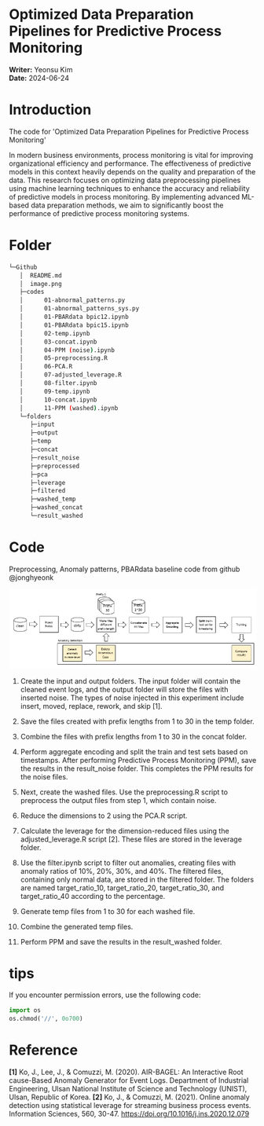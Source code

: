 # Optimized Data Preparation Pipelines for Predictive Process Monitoring

**Writer:** Yeonsu Kim  
**Date:** 2024-06-24

# Introduction
The code for 'Optimized Data Preparation Pipelines for Predictive Process Monitoring'

In modern business environments, process monitoring is vital for improving organizational efficiency and performance. The effectiveness of predictive models in this context heavily depends on the quality and preparation of the data. This research focuses on optimizing data preprocessing pipelines using machine learning techniques to enhance the accuracy and reliability of predictive models in process monitoring. By implementing advanced ML-based data preparation methods, we aim to significantly boost the performance of predictive process monitoring systems.

# Folder

```bash
└─Github
   │  README.md
   │  image.png
   ├─codes
   │      01-abnormal_patterns.py
   │      01-abnormal_patterns_sys.py
   │      01-PBARdata bpic12.ipynb
   │      01-PBARdata bpic15.ipynb
   │      02-temp.ipynb
   │      03-concat.ipynb
   │      04-PPM (noise).ipynb
   │      05-preprocessing.R
   │      06-PCA.R
   │      07-adjusted_leverage.R
   │      08-filter.ipynb
   │      09-temp.ipynb
   │      10-concat.ipynb
   │      11-PPM (washed).ipynb
   └─folders
      ├─input
      ├─output
      ├─temp
      ├─concat
      ├─result_noise
      ├─preprocessed
      ├─pca
      ├─leverage
      ├─filtered
      ├─washed_temp
      ├─washed_concat
      └─result_washed
```

# Code
Preprocessing, Anomaly patterns, PBARdata baseline code from github @jonghyeonk

![alt text](image.png)

1. Create the input and output folders. The input folder will contain the cleaned event logs, and the output folder will store the files with inserted noise. The types of noise injected in this experiment include insert, moved, replace, rework, and skip [1].

2. Save the files created with prefix lengths from 1 to 30 in the temp folder.

3. Combine the files with prefix lengths from 1 to 30 in the concat folder.

4. Perform aggregate encoding and split the train and test sets based on timestamps. After performing Predictive Process Monitoring (PPM), save the results in the result_noise folder. This completes the PPM results for the noise files.

5. Next, create the washed files. Use the preprocessing.R script to preprocess the output files from step 1, which contain noise.

6. Reduce the dimensions to 2 using the PCA.R script.

7. Calculate the leverage for the dimension-reduced files using the adjusted_leverage.R script [2]. These files are stored in the leverage folder.

8. Use the filter.ipynb script to filter out anomalies, creating files with anomaly ratios of 10%, 20%, 30%, and 40%. The filtered files, containing only normal data, are stored in the filtered folder. The folders are named target_ratio_10, target_ratio_20, target_ratio_30, and target_ratio_40 according to the percentage.

9. Generate temp files from 1 to 30 for each washed file.

10. Combine the generated temp files.

11. Perform PPM and save the results in the result_washed folder.

# tips

If you encounter permission errors, use the following code:

```python
import os
os.chmod('//', 0o700)
```

# Reference
**[1]** Ko, J., Lee, J., & Comuzzi, M. (2020). AIR-BAGEL: An Interactive Root cause-Based Anomaly Generator for Event Logs. Department of Industrial Engineering, Ulsan National Institute of Science and Technology (UNIST), Ulsan, Republic of Korea.
**[2]** Ko, J., & Comuzzi, M. (2021). Online anomaly detection using statistical leverage for streaming business process events. Information Sciences, 560, 30-47. https://doi.org/10.1016/j.ins.2020.12.079

